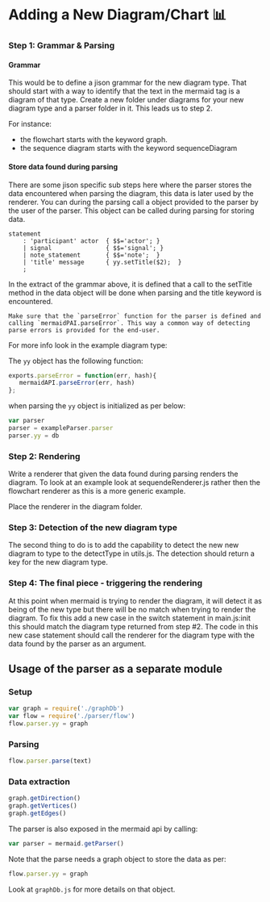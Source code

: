 # Adding a New Diagram/Chart 📊

### Step 1: Grammar & Parsing


#### Grammar

This would be to define a jison grammar for the new diagram type. That should start with a way to identify that the text in the mermaid tag is a diagram of that type. Create a new folder under diagrams for your new diagram type and a parser folder in it. This leads us to step 2.

For instance:

* the flowchart starts with the keyword graph.
* the sequence diagram starts with the keyword sequenceDiagram


#### Store data found during parsing

There are some jison specific sub steps here where the parser stores the data encountered when parsing the diagram, this data is later used by the renderer. You can during the parsing call a object provided to the parser by the user of the parser. This object can be called during parsing for storing data.

```jison
statement
	: 'participant' actor  { $$='actor'; }
	| signal               { $$='signal'; }
	| note_statement       { $$='note';  }
	| 'title' message      { yy.setTitle($2);  }
	;
```

In the extract of the grammar above, it is defined that a call to the setTitle method in the data object will be done when parsing and the title keyword is encountered.

```tip
Make sure that the `parseError` function for the parser is defined and calling `mermaidPAI.parseError`. This way a common way of detecting parse errors is provided for the end-user.
```

For more info look in the example diagram type:

The `yy` object has the following function:

```javascript
exports.parseError = function(err, hash){
   mermaidAPI.parseError(err, hash)
};
```

when parsing the `yy` object is initialized as per below:

```javascript
var parser
parser = exampleParser.parser
parser.yy = db
```


### Step 2: Rendering

Write a renderer that given the data found during parsing renders the diagram. To look at an example look at sequendeRenderer.js rather then the flowchart renderer as this is a more generic example.

Place the renderer in the diagram folder.


### Step 3: Detection of the new diagram type

The second thing to do is to add the capability to detect the new new diagram to type to the detectType in utils.js. The detection should return a key for the new diagram type.


### Step 4: The final piece - triggering the rendering

At this point when mermaid is trying to render the diagram, it will detect it as being of the new type but there will be no match when trying to render the diagram. To fix this add a new case in the switch statement in main.js:init this should match the diagram type returned from step #2. The code in this new case statement should call the renderer for the diagram type with the data found by the parser as an argument.


## Usage of the parser as a separate module


### Setup

```javascript
var graph = require('./graphDb')
var flow = require('./parser/flow')
flow.parser.yy = graph
```


### Parsing

```javascript
flow.parser.parse(text)
```


### Data extraction

```javascript
graph.getDirection()
graph.getVertices()
graph.getEdges()
```

The parser is also exposed in the mermaid api by calling:

```javascript
var parser = mermaid.getParser()
```

Note that the parse needs a graph object to store the data as per:

```javascript
flow.parser.yy = graph
```

Look at `graphDb.js` for more details on that object.


